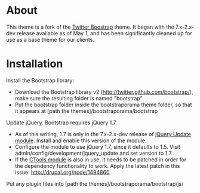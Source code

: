 About
=====
This theme is a fork of the [Twitter Boostrap](http://drupal.org/project/twitter_bootstrap) theme. It began with the 7.x-2.x-dev release available as of May 1, and has been significantly cleaned up for use as a base theme for our clients.

Installation
============
Install the Bootstrap library:

* Download the Bootstrap library v2 (http://twitter.github.com/bootstrap/), make sure the resulting folder is named "bootstrap"
* Put the bootstrap folder inside the bootstraporama theme folder, so that it appears at [path the themes]/bootstraporama/bootstrap

Update jQuery. Bootstrap requires jQuery 1.7.

* As of this writing, 1.7 is only in the 7.x-2.x-dev release of [jQuery Update module](http://drupal.org/project/jquery_update). Install and enable this version of the module.
* Configure the module to use jQuery 1.7, since it defaults to 1.5. Visit admin/config/development/jquery_update and set version to 1.7.
* If the [CTools module](http://drupal.org/project/ctools) is also in use, it needs to be patched in order for the dependency functionality to work. Apply the latest patch in this issue: http://drupal.org/node/1494860

Put any plugin files into [path the themes]/bootstraporama/bootstrap/js/